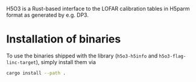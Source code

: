 H5O3 is a Rust-based interface to the LOFAR calibration tables in H5parm format as generated by e.g. DP3.


# Installation of binaries

To use the binaries shipped with the library (`h5o3-h5info` and `h5o3-flag-linc-target`), simply install them via

```bash
cargo install --path .
```
